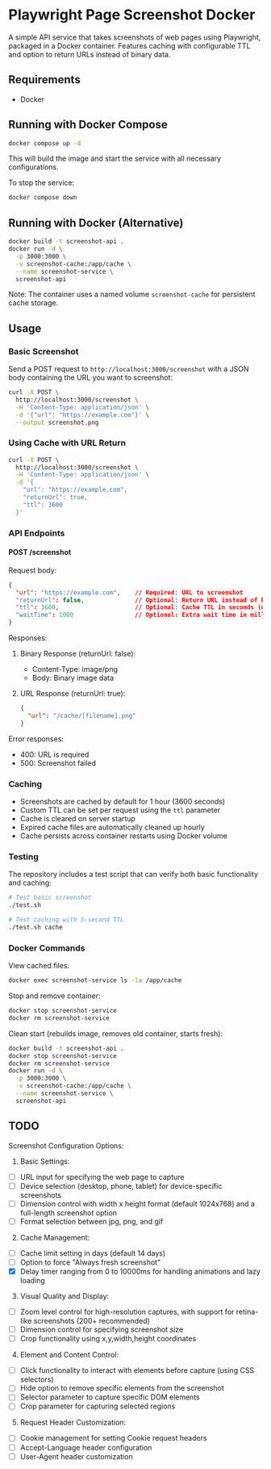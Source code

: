 # Playwright Page Screenshot Docker

A simple API service that takes screenshots of web pages using Playwright, packaged in a Docker container. Features caching with configurable TTL and option to return URLs instead of binary data.

## Requirements

- Docker

## Running with Docker Compose

```bash
docker compose up -d
```

This will build the image and start the service with all necessary configurations.

To stop the service:
```bash
docker compose down
```

## Running with Docker (Alternative)

```bash
docker build -t screenshot-api .
docker run -d \
  -p 3000:3000 \
  -v screenshot-cache:/app/cache \
  --name screenshot-service \
  screenshot-api
```

Note: The container uses a named volume `screenshot-cache` for persistent cache storage.

## Usage

### Basic Screenshot

Send a POST request to `http://localhost:3000/screenshot` with a JSON body containing the URL you want to screenshot:

```bash
curl -X POST \
  http://localhost:3000/screenshot \
  -H 'Content-Type: application/json' \
  -d '{"url": "https://example.com"}' \
  --output screenshot.png
```

### Using Cache with URL Return

```bash
curl -X POST \
  http://localhost:3000/screenshot \
  -H 'Content-Type: application/json' \
  -d '{
    "url": "https://example.com",
    "returnUrl": true,
    "ttl": 3600
  }'
```

### API Endpoints

#### POST /screenshot

Request body:
```json
{
  "url": "https://example.com",    // Required: URL to screenshot
  "returnUrl": false,              // Optional: Return URL instead of binary (default: false)
  "ttl": 3600,                     // Optional: Cache TTL in seconds (default: 3600)
  "waitTime": 1000                 // Optional: Extra wait time in milliseconds before taking screenshot (default: 0)
}
```

Responses:

1. Binary Response (returnUrl: false):
   - Content-Type: image/png
   - Body: Binary image data

2. URL Response (returnUrl: true):
   ```json
   {
     "url": "/cache/[filename].png"
   }
   ```

Error responses:
- 400: URL is required
- 500: Screenshot failed

### Caching

- Screenshots are cached by default for 1 hour (3600 seconds)
- Custom TTL can be set per request using the `ttl` parameter
- Cache is cleared on server startup
- Expired cache files are automatically cleaned up hourly
- Cache persists across container restarts using Docker volume

### Testing

The repository includes a test script that can verify both basic functionality and caching:

```bash
# Test basic screenshot
./test.sh

# Test caching with 5-second TTL
./test.sh cache
```

### Docker Commands

View cached files:
```bash
docker exec screenshot-service ls -la /app/cache
```

Stop and remove container:
```bash
docker stop screenshot-service
docker rm screenshot-service
```

Clean start (rebuilds image, removes old container, starts fresh):
```bash
docker build -t screenshot-api .
docker stop screenshot-service
docker rm screenshot-service
docker run -d \
  -p 3000:3000 \
  -v screenshot-cache:/app/cache \
  --name screenshot-service \
  screenshot-api
```

## TODO

Screenshot Configuration Options:

1. Basic Settings:
- [ ] URL input for specifying the web page to capture
- [ ] Device selection (desktop, phone, tablet) for device-specific screenshots
- [ ] Dimension control with width x height format (default 1024x768) and a full-length screenshot option
- [ ] Format selection between jpg, png, and gif

2. Cache Management:
- [ ] Cache limit setting in days (default 14 days)
- [ ] Option to force "Always fresh screenshot"
- [x] Delay timer ranging from 0 to 10000ms for handling animations and lazy loading

3. Visual Quality and Display:
- [ ] Zoom level control for high-resolution captures, with support for retina-like screenshots (200+ recommended)
- [ ] Dimension control for specifying screenshot size
- [ ] Crop functionality using x,y,width,height coordinates

4. Element and Content Control:
- [ ] Click functionality to interact with elements before capture (using CSS selectors)
- [ ] Hide option to remove specific elements from the screenshot
- [ ] Selector parameter to capture specific DOM elements
- [ ] Crop parameter for capturing selected regions

5. Request Header Customization:
- [ ] Cookie management for setting Cookie request headers
- [ ] Accept-Language header configuration
- [ ] User-Agent header customization
